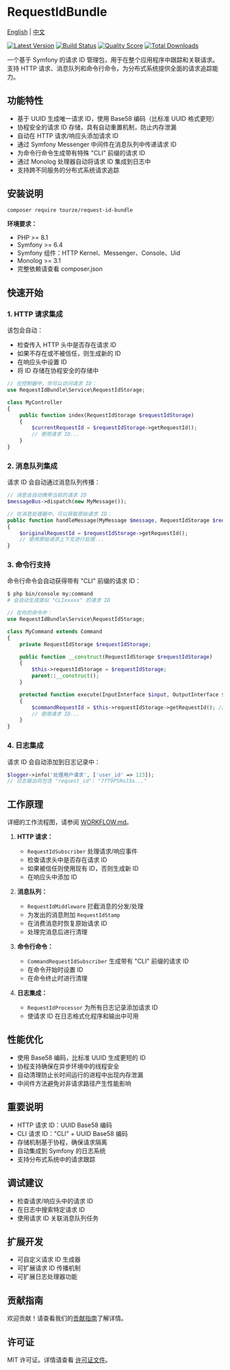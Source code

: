 # RequestIdBundle

[English](README.md) | [中文](README.zh-CN.md)

[![Latest Version](https://img.shields.io/packagist/v/tourze/request-id-bundle.svg?style=flat-square)](https://packagist.org/packages/tourze/request-id-bundle)
[![Build Status](https://img.shields.io/travis/tourze/request-id-bundle/master.svg?style=flat-square)](https://travis-ci.org/tourze/request-id-bundle)
[![Quality Score](https://img.shields.io/scrutinizer/g/tourze/request-id-bundle.svg?style=flat-square)](https://scrutinizer-ci.com/g/tourze/request-id-bundle)
[![Total Downloads](https://img.shields.io/packagist/dt/tourze/request-id-bundle.svg?style=flat-square)](https://packagist.org/packages/tourze/request-id-bundle)

一个基于 Symfony 的请求 ID 管理包，用于在整个应用程序中跟踪和关联请求。支持 HTTP 请求、消息队列和命令行命令，为分布式系统提供全面的请求追踪能力。

## 功能特性

- 基于 UUID 生成唯一请求 ID，使用 Base58 编码（比标准 UUID 格式更短）
- 协程安全的请求 ID 存储，具有自动重置机制，防止内存泄漏
- 自动在 HTTP 请求/响应头添加请求 ID
- 通过 Symfony Messenger 中间件在消息队列中传递请求 ID
- 为命令行命令生成带有特殊 "CLI" 前缀的请求 ID
- 通过 Monolog 处理器自动将请求 ID 集成到日志中
- 支持跨不同服务的分布式系统请求追踪

## 安装说明

```bash
composer require tourze/request-id-bundle
```

**环境要求：**

- PHP >= 8.1
- Symfony >= 6.4
- Symfony 组件：HTTP Kernel、Messenger、Console、Uid
- Monolog >= 3.1
- 完整依赖请查看 composer.json

## 快速开始

### 1. HTTP 请求集成

该包会自动：

- 检查传入 HTTP 头中是否存在请求 ID
- 如果不存在或不被信任，则生成新的 ID
- 在响应头中设置 ID
- 将 ID 存储在协程安全的存储中

```php
// 在控制器中，你可以访问请求 ID：
use RequestIdBundle\Service\RequestIdStorage;

class MyController
{
    public function index(RequestIdStorage $requestIdStorage)
    {
        $currentRequestId = $requestIdStorage->getRequestId();
        // 使用请求 ID...
    }
}
```

### 2. 消息队列集成

请求 ID 会自动通过消息队列传播：

```php
// 消息会自动携带当前的请求 ID
$messageBus->dispatch(new MyMessage());

// 在消息处理器中，可以获取原始请求 ID：
public function handleMessage(MyMessage $message, RequestIdStorage $requestIdStorage)
{
    $originalRequestId = $requestIdStorage->getRequestId();
    // 使用原始请求上下文进行处理...
}
```

### 3. 命令行支持

命令行命令会自动获得带有 "CLI" 前缀的请求 ID：

```bash
$ php bin/console my:command
# 会自动生成类似 "CLIxxxxx" 的请求 ID
```

```php
// 在你的命令中：
use RequestIdBundle\Service\RequestIdStorage;

class MyCommand extends Command
{
    private RequestIdStorage $requestIdStorage;

    public function __construct(RequestIdStorage $requestIdStorage)
    {
        $this->requestIdStorage = $requestIdStorage;
        parent::__construct();
    }

    protected function execute(InputInterface $input, OutputInterface $output)
    {
        $commandRequestId = $this->requestIdStorage->getRequestId(); // CLI[uuid]
        // 使用请求 ID...
    }
}
```

### 4. 日志集成

请求 ID 会自动添加到日志记录中：

```php
$logger->info('处理用户请求', ['user_id' => 123]);
// 日志输出将包含 "request_id": "7fT9P5RoJ3a..."
```

## 工作原理

详细的工作流程图，请参阅 [WORKFLOW.md](WORKFLOW.md)。

1. **HTTP 请求：**
   - `RequestIdSubscriber` 处理请求/响应事件
   - 检查请求头中是否存在请求 ID
   - 如果被信任则使用现有 ID，否则生成新 ID
   - 在响应头中添加 ID

2. **消息队列：**
   - `RequestIdMiddleware` 拦截消息的分发/处理
   - 为发出的消息附加 `RequestIdStamp`
   - 在消费消息时恢复原始请求 ID
   - 处理完消息后进行清理

3. **命令行命令：**
   - `CommandRequestIdSubscriber` 生成带有 "CLI" 前缀的请求 ID
   - 在命令开始时设置 ID
   - 在命令终止时进行清理

4. **日志集成：**
   - `RequestIdProcessor` 为所有日志记录添加请求 ID
   - 使请求 ID 在日志格式化程序和输出中可用

## 性能优化

- 使用 Base58 编码，比标准 UUID 生成更短的 ID
- 协程支持确保在异步环境中的线程安全
- 自动清理防止长时间运行的进程中出现内存泄漏
- 中间件方法避免对非请求路径产生性能影响

## 重要说明

- HTTP 请求 ID：UUID Base58 编码
- CLI 请求 ID："CLI" + UUID Base58 编码
- 存储机制基于协程，确保请求隔离
- 自动集成到 Symfony 的日志系统
- 支持分布式系统中的请求跟踪

## 调试建议

- 检查请求/响应头中的请求 ID
- 在日志中搜索特定请求 ID
- 使用请求 ID 关联消息队列任务

## 扩展开发

- 可自定义请求 ID 生成器
- 可扩展请求 ID 传播机制
- 可扩展日志处理器功能

## 贡献指南

欢迎贡献！请查看我们的[贡献指南](https://github.com/tourze/request-id-bundle/blob/master/.github/CONTRIBUTING.md)了解详情。

## 许可证

MIT 许可证。详情请查看 [许可证文件](LICENSE)。
